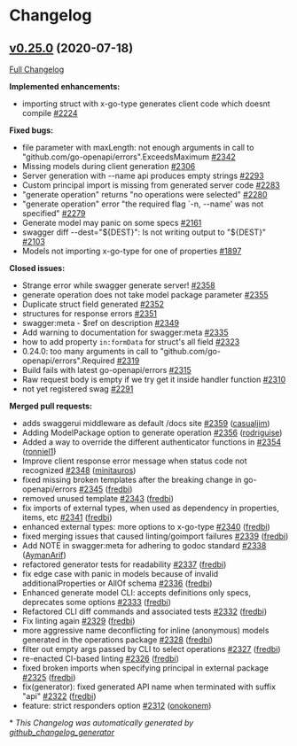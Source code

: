 # Changelog

## [v0.25.0](https://github.com/cloudentity/go-swagger/tree/v0.25.0) (2020-07-18)

[Full Changelog](https://github.com/cloudentity/go-swagger/compare/v0.24.0...v0.25.0)

**Implemented enhancements:**

- importing struct with x-go-type generates client code which doesnt compile [\#2224](https://github.com/cloudentity/go-swagger/issues/2224)

**Fixed bugs:**

- file parameter with maxLength: not enough arguments in call to "github.com/go-openapi/errors".ExceedsMaximum [\#2342](https://github.com/cloudentity/go-swagger/issues/2342)
- Missing models during client generation [\#2306](https://github.com/cloudentity/go-swagger/issues/2306)
- Server generation with --name api produces empty strings [\#2293](https://github.com/cloudentity/go-swagger/issues/2293)
- Custom principal import is missing from generated server code [\#2283](https://github.com/cloudentity/go-swagger/issues/2283)
- "generate operation" returns "no operations were selected" [\#2280](https://github.com/cloudentity/go-swagger/issues/2280)
- "generate operation" error "the required flag `-n, --name' was not specified" [\#2279](https://github.com/cloudentity/go-swagger/issues/2279)
- Generate model may panic on some specs [\#2161](https://github.com/cloudentity/go-swagger/issues/2161)
- swagger diff --dest="${DEST}": Is not writing output to "${DEST}" [\#2103](https://github.com/cloudentity/go-swagger/issues/2103)
- Models not importing x-go-type for one of properties [\#1897](https://github.com/cloudentity/go-swagger/issues/1897)

**Closed issues:**

- Strange error while swagger generate server! [\#2358](https://github.com/cloudentity/go-swagger/issues/2358)
- generate operation does not take model package parameter [\#2355](https://github.com/cloudentity/go-swagger/issues/2355)
- Duplicate struct field generated [\#2352](https://github.com/cloudentity/go-swagger/issues/2352)
- structures for response errors [\#2351](https://github.com/cloudentity/go-swagger/issues/2351)
- swagger:meta - $ref on description [\#2349](https://github.com/cloudentity/go-swagger/issues/2349)
- Add warning to documentation for swagger:meta [\#2335](https://github.com/cloudentity/go-swagger/issues/2335)
- how to add property `in:formData` for struct's all field [\#2323](https://github.com/cloudentity/go-swagger/issues/2323)
- 0.24.0: too many arguments in call to "github.com/go-openapi/errors".Required [\#2319](https://github.com/cloudentity/go-swagger/issues/2319)
- Build fails with latest go-openapi/errors [\#2315](https://github.com/cloudentity/go-swagger/issues/2315)
- Raw request body is empty if we try get it inside handler function [\#2310](https://github.com/cloudentity/go-swagger/issues/2310)
- not yet registered swag [\#2291](https://github.com/cloudentity/go-swagger/issues/2291)

**Merged pull requests:**

- adds swaggerui middleware as default /docs site [\#2359](https://github.com/cloudentity/go-swagger/pull/2359) ([casualjim](https://github.com/casualjim))
- Adding ModelPackage option to generate operation [\#2356](https://github.com/cloudentity/go-swagger/pull/2356) ([rodriguise](https://github.com/rodriguise))
- Added a way to override the different authenticator functions in [\#2354](https://github.com/cloudentity/go-swagger/pull/2354) ([ronniel1](https://github.com/ronniel1))
- Improve client response error message when status code not recognized [\#2348](https://github.com/cloudentity/go-swagger/pull/2348) ([minitauros](https://github.com/minitauros))
- fixed missing broken templates after the breaking change in go-openapi/errors [\#2345](https://github.com/cloudentity/go-swagger/pull/2345) ([fredbi](https://github.com/fredbi))
- removed unused template [\#2343](https://github.com/cloudentity/go-swagger/pull/2343) ([fredbi](https://github.com/fredbi))
- fix imports of external types, when used as dependency in properties, items, etc [\#2341](https://github.com/cloudentity/go-swagger/pull/2341) ([fredbi](https://github.com/fredbi))
- enhanced external types: more options to x-go-type [\#2340](https://github.com/cloudentity/go-swagger/pull/2340) ([fredbi](https://github.com/fredbi))
- fixed merging issues that caused linting/goimport failures [\#2339](https://github.com/cloudentity/go-swagger/pull/2339) ([fredbi](https://github.com/fredbi))
- Add NOTE in swagger:meta for adhering to godoc standard [\#2338](https://github.com/cloudentity/go-swagger/pull/2338) ([AymanArif](https://github.com/AymanArif))
- refactored generator tests for readability [\#2337](https://github.com/cloudentity/go-swagger/pull/2337) ([fredbi](https://github.com/fredbi))
- fix edge case with panic in models because of invalid additionalProperties or AllOf schema [\#2336](https://github.com/cloudentity/go-swagger/pull/2336) ([fredbi](https://github.com/fredbi))
- Enhanced generate model CLI: accepts definitions only specs, deprecates some options [\#2333](https://github.com/cloudentity/go-swagger/pull/2333) ([fredbi](https://github.com/fredbi))
- Refactored CLI diff commands and associated tests [\#2332](https://github.com/cloudentity/go-swagger/pull/2332) ([fredbi](https://github.com/fredbi))
- Fix linting again [\#2329](https://github.com/cloudentity/go-swagger/pull/2329) ([fredbi](https://github.com/fredbi))
- more aggressive name deconflicting for inline \(anonymous\) models generated in the operations package [\#2328](https://github.com/cloudentity/go-swagger/pull/2328) ([fredbi](https://github.com/fredbi))
- filter out empty args passed by CLI to select operations [\#2327](https://github.com/cloudentity/go-swagger/pull/2327) ([fredbi](https://github.com/fredbi))
- re-enacted CI-based linting [\#2326](https://github.com/cloudentity/go-swagger/pull/2326) ([fredbi](https://github.com/fredbi))
- fixed broken imports when specifying principal in external package [\#2325](https://github.com/cloudentity/go-swagger/pull/2325) ([fredbi](https://github.com/fredbi))
- fix\(generator\): fixed generated API name when terminated with suffix "api" [\#2322](https://github.com/cloudentity/go-swagger/pull/2322) ([fredbi](https://github.com/fredbi))
- feature: strict responders option [\#2312](https://github.com/cloudentity/go-swagger/pull/2312) ([onokonem](https://github.com/onokonem))



\* *This Changelog was automatically generated by [github_changelog_generator](https://github.com/github-changelog-generator/github-changelog-generator)*
